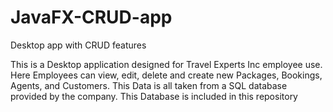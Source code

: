 # JavaFX-CRUD-app
Desktop app with CRUD features 

This is a Desktop application designed for Travel Experts Inc employee use. Here Employees can view, edit, delete and create new Packages, Bookings, Agents, and Customers. This Data is all taken from a SQL database provided by the company.
This Database is included in this repository
